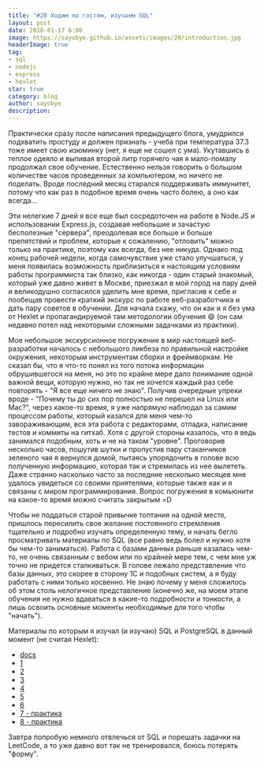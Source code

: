 ```yaml
---
title: "#20 Ходим по гостям, изучаем SQL"
layout: post
date: 2018-01-17 6:00
image: https://sayobye.github.io/assets/images/20/introduction.jpg
headerImage: true
tag:
- sql
- nodejs
- express
- hexlet
star: true
category: blog
author: sayobye
description: 
---
```


Практически сразу после написания предыдущего блога, умудрился подхватить простуду и должен признать - учеба при температура 37.3 тоже имеет свою изюминку (нет, я еще не сошел с ума). Укутавшись в теплое одеяло и выпивая второй литр горячего чая я мало-помалу продолжал свое обучение. Естественно нельзя говорить о большом количестве часов проведенных за компьютером, но ничего не поделать. Вроде последний месяц старался поддерживать иммунитет, потому что как раз в подобное время очень часто болею, а оно как всегда...

Эти нелегкие 7 дней я все еще был сосредоточен на работе в Node.JS и использовании Express.js, создавая небольшие и зачастую бесполезные "сервера", преодолевая все больше и больше препятствий и проблем, которые к сожалению, "отловить" можно только на практике, поэтому как всегда, без нее никуда. Однако под конец рабочей недели, когда самочувствие уже стало улучшаться, у меня появилась возможность приблизиться к настоящим условиям работы программиста так близко, как никогда - один старый знакомый, который уже давно живет в Москве, приезжал в мой город на пару дней и великодушно согласился уделить мне время, пригласив к себе и пообещав провести краткий экскурс по работе веб-разработчика и дать пару советов в обучении. Для начала скажу, что он как и я без ума от Hexlet и пропагандируемой там методологии обучения :smile: (он сам недавно потел над некоторыми сложными задачками из практики). 

Мое небольшое экскурсионное погружение в мир настоящей веб-разработки началось с небольшого ликбеза по правильной настройке окружения, некоторым инструментам сборки и фреймворкам. Не сказал бы, что я что-то понял из того потока информации обрушившегося на меня, но это по крайне мере дало понимание одной важной вещи, которую нужно, но так не хочется каждый раз себе повторять - "Я все еще ничего не знаю". Получив очередные упреки вроде - "Почему ты до сих пор полностью не перешел на Linux или Mac?", через какое-то время, я уже напрямую наблюдал за самим процессом работы, который казался для меня чем-то завораживающим, вся эта работа с редакторами, отладка, написание тестов и коммиты на гитхаб. Хотя с другой стороны казалось, что я ведь занимался подобным, хоть и не на таком "уровне". Проговорив несколько часов, пошутив шутки и пропустив пару стаканчиков зеленого чая я вернулся домой, пытаясь упорядочить в голове всю полученную информацию, которая так и стремилась из нее вылететь. Даже странно насколько часто за последние несколько месяцев мне удалось увидеться со своими приятелями, которые также как и я связаны с миром программирования. Вопрос погружения в комьюнити на какое-то время можно считать закрытым =D 

Чтобы не поддаться старой привычке топтания на одной месте, пришлось пересилить свое желание постоянного стремления тщательно и подробно изучать определенную тему, и начать бегло просматривать материалы по SQL (все равно ведь болел и нужно хотя бы чем-то заниматься). Работа с базами данных раньше казалась чем-то, не очень связанным с вебом или по крайней мере тем, с чем мне уж точно не придется сталкиваться. В голове лежало представление что базы данных, это скорее в сторону 1C и подобных систем, а я буду работать с ними только косвенно. Не знаю почему у меня сложилось об этом столь нелогичное представление (конечно же, на моем этапе обучения не нужно вдаваться в какие-то подробности и тонкости, а лишь освоить основные моменты необходимые для того чтобы "начать"). 

Материалы по которым я изучал (и изучаю) SQL и PostgreSQL в данный момент (не считая Hexlet):
* [docs](https://postgrespro.ru/docs/postgresql/10/)
* [1](https://www.youtube.com/watch?v=P2Eaf9M4gOU)
* [2](https://www.youtube.com/watch?v=mkI2q6twyc0)
* [3](https://habrahabr.ru/post/340460/)
* [4](https://habrahabr.ru/post/282764/)
* [5](https://www.digitalocean.com/community/tutorials/postgresql-ubuntu-16-04-ru)
* [6](https://proglib.io/p/sql-for-20-minutes/)
* [7 - практика](http://www.sql-ex.ru/?Lang=0)
* [8 - практика](http://www.sqlcourse.com/intro.html)

Завтра попробую немного отвлечься от SQL и порешать задачки на LeetCode, а то уже давно вот так не тренировался, боюсь потерять "форму". 

 
